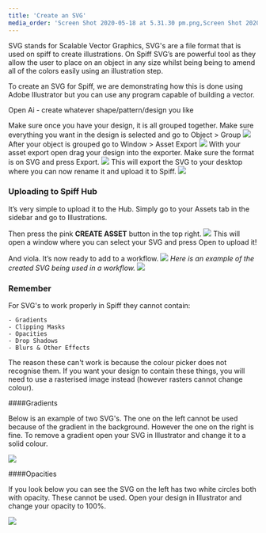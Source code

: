 ```yaml
---
title: 'Create an SVG'
media_order: 'Screen Shot 2020-05-18 at 5.31.30 pm.png,Screen Shot 2020-05-18 at 5.31.43 pm.png,Screen Shot 2020-05-18 at 5.31.57 pm.png,Screen Shot 2020-05-18 at 5.32.13 pm.png,Screen Shot 2020-05-21 at 3.31.00 pm.png,Screen Shot 2020-05-21 at 3.33.53 pm.png,Screen Shot 2020-05-21 at 3.36.22 pm.png,Screen Shot 2021-04-26 at 3.12.17 pm.png,Screen Shot 2021-04-26 at 3.20.59 pm.png'
---
```


SVG stands for Scalable Vector Graphics, SVG's are a file format that is used on spiff to create illustrations. On Spiff SVG’s are powerful tool as they allow the user to place on an object in any size whilst being being to amend all of the colors easily using an illustration step. 

To create an SVG for Spiff, we are demonstrating how this is done using Adobe Illustrator but you can use any program capable of building a vector.

Open Ai - create whatever shape/pattern/design you like

Make sure once you have your design, it is all grouped together. Make sure everything you want in the design is selected and go to Object > Group
![](Screen%20Shot%202020-05-18%20at%205.31.30%20pm.png)
After your object is grouped go to Window > Asset Export 
![](Screen%20Shot%202020-05-18%20at%205.31.43%20pm.png)
With your asset export open drag your design into the exporter. Make sure the format is on SVG and press Export.
![](Screen%20Shot%202020-05-18%20at%205.31.57%20pm.png)
This will export the SVG to your desktop where you can now rename it and upload it to Spiff.
![](Screen%20Shot%202020-05-18%20at%205.32.13%20pm.png)
### Uploading to Spiff Hub
It’s very simple to upload it to the Hub. Simply go to your Assets tab in the sidebar and go to Illustrations.  

Then press the pink **CREATE ASSET** button in the top right. 
![](Screen%20Shot%202020-05-21%20at%203.31.00%20pm.png)
This will open a window where you can select your SVG and press Open to upload it!  

And viola. It’s now ready to add to a workflow. 
![](Screen%20Shot%202020-05-21%20at%203.33.53%20pm.png)
_Here is an example of the created SVG being used in a workflow._
![](Screen%20Shot%202020-05-21%20at%203.36.22%20pm.png)

### Remember

For SVG's to work properly in Spiff they cannot contain:

	- Gradients
	- Clipping Masks
	- Opacities
	- Drop Shadows
	- Blurs & Other Effects

The reason these can't work is because the colour picker does not recognise them. If you want your design to contain these things, you will need to use a rasterised image instead (however rasters cannot change colour).

####Gradients

Below is an example of two SVG's. The one on the left cannot be used because of the gradient in the background. However the one on the right is fine. To remove a gradient open your SVG in Illustrator and change it to a solid colour.

![](Screen%20Shot%202021-04-26%20at%203.12.17%20pm.png) 

####Opacities

If you look below you can see the SVG on the left has two white circles both with opacity. These cannot be used. Open your design in Illustrator and change your opacity to 100%.

![](Screen%20Shot%202021-04-26%20at%203.20.59%20pm.png)